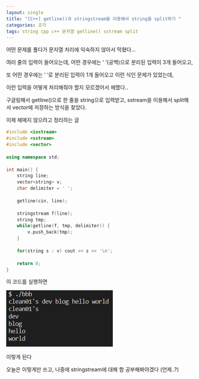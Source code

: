 ```yaml
---
layout: single
title: "[C++] getline()과 stringstream을 이용해서 string을 split하기 "
categories: 조각
tags: string cpp c++ 문자열 getline() sstream split
---
```


어떤 문제를 풀다가 문자열 처리에 익숙하지 않아서 막혔다…

여러 줄의 입력이 들어오는데, 어떤 경우에는 ‘ ‘(공백)으로 분리된 입력이 3개 들어오고,

또 어떤 경우에는 ‘ ‘로 분리된 입력이 1개 들어오고 이런 식인 문제가 있었는데,

이런 입력을 어떻게 처리해줘야 할지 모르겠어서 헤맸다..

구글링해서 getline()으로 한 줄을 string으로 입력받고, sstream을 이용해서 split해서 vector에 저장하는 방식을 찾았다.

이제 헤매지 않으려고 정리하는 글

```cpp
#include <iostream>
#include <sstream>
#include <vector>

using namespace std;

int main() {
    string line;
    vector<string> v;
    char delimiter = ' ';
    
    getline(cin, line);
    
    stringstream f(line);
    string tmp;
    while(getline(f, tmp, delimiter)) {
        v.push_back(tmp);
    }

    for(string s : v) cout << s << '\n';

    return 0;
}
```

이 코드를 실행하면

![0724_1](/assets/images/0724_1.png)

이렇게 된다

오늘은 이렇게만 쓰고, 나중에 stringstream에 대해 함 공부해봐야겠다 (언제..?)